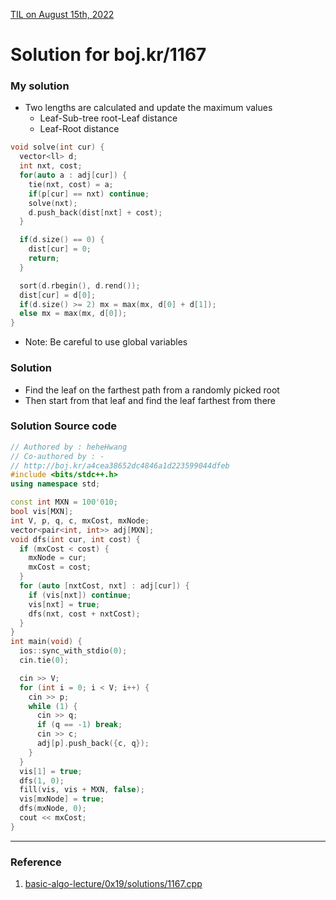 [TIL on August 15th, 2022](../../TIL/2022/11/11-09-2022.md)
# **Solution for boj.kr/1167**

### My solution
- Two lengths are calculated and update the maximum values
  * Leaf-Sub-tree root-Leaf distance 
  * Leaf-Root distance

```cpp
void solve(int cur) {
  vector<ll> d;
  int nxt, cost;
  for(auto a : adj[cur]) {
    tie(nxt, cost) = a;
    if(p[cur] == nxt) continue;
    solve(nxt);
    d.push_back(dist[nxt] + cost);
  }

  if(d.size() == 0) {
    dist[cur] = 0;
    return;
  }

  sort(d.rbegin(), d.rend());
  dist[cur] = d[0];
  if(d.size() >= 2) mx = max(mx, d[0] + d[1]);
  else mx = max(mx, d[0]);
}
```

- Note: Be careful to use global variables

### Solution
- Find the leaf on the farthest path from a randomly picked root
- Then start from that leaf and find the leaf farthest from there

### Solution Source code

```cpp
// Authored by : heheHwang
// Co-authored by : -
// http://boj.kr/a4cea38652dc4846a1d223599044dfeb
#include <bits/stdc++.h>
using namespace std;

const int MXN = 100'010;
bool vis[MXN];
int V, p, q, c, mxCost, mxNode;
vector<pair<int, int>> adj[MXN];
void dfs(int cur, int cost) {
  if (mxCost < cost) {
    mxNode = cur;
    mxCost = cost;
  }
  for (auto [nxtCost, nxt] : adj[cur]) {
    if (vis[nxt]) continue;
    vis[nxt] = true;
    dfs(nxt, cost + nxtCost);
  }
}
int main(void) {
  ios::sync_with_stdio(0);
  cin.tie(0);

  cin >> V;
  for (int i = 0; i < V; i++) {
    cin >> p;
    while (1) {
      cin >> q;
      if (q == -1) break;
      cin >> c;
      adj[p].push_back({c, q});
    }
  }
  vis[1] = true;
  dfs(1, 0);
  fill(vis, vis + MXN, false);
  vis[mxNode] = true;
  dfs(mxNode, 0);
  cout << mxCost;
}
```

___

### Reference
1. [basic-algo-lecture/0x19/solutions/1167.cpp](https://github.com/encrypted-def/basic-algo-lecture/blob/master/0x19/solutions/1167.cpp)